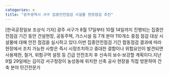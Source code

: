 ```yaml
---
categories: e
title: "광주광역시 서구 집중안전점검 시설물 현장점검 추진"
---
```

[한국공정일보 조상식 기자] 광주 서구가 8월 17일부터 10월 14일까지 진행되는 집중안전점검 기간 동안 건설현장, 공동주택, 가스시설 등 7개 분야 110개소 중점 점검 대상 시설물에 대해 안전 점검을 실시하고 있다.이번 집중안전점검 기간 합동점검 결과에 따라 현장에서 조치 가능한 사항은 즉시 시정조치하고 중대한 결함이나 위험요인이 발견되면 사용제한, 철거, 위험구역 설정 등 긴급 안전조치 후 신속히 보수·보강할 계획이다.지난 9월 29일에는 김이강 서구청장이 농성동에 위치한 신축 공사 현장을 직접 방문하여 건축 분야 민간전문가
